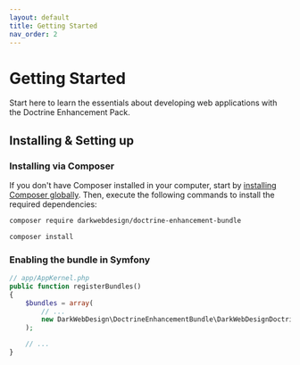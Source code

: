 ```yaml
---
layout: default
title: Getting Started
nav_order: 2
---
```


# Getting Started

Start here to learn the essentials about developing web applications with the Doctrine Enhancement Pack.

## Installing & Setting up

### Installing via Composer

If you don't have Composer installed in your computer, start by [installing Composer globally](https://getcomposer.org/). Then,
execute the following commands to install the required dependencies:

```bash
composer require darkwebdesign/doctrine-enhancement-bundle
```

```bash
composer install
```

### Enabling the bundle in Symfony

```php
// app/AppKernel.php
public function registerBundles()
{
    $bundles = array(
        // ...
        new DarkWebDesign\DoctrineEnhancementBundle\DarkWebDesignDoctrineEnhancementBundle(),
    );

    // ...
}
```
